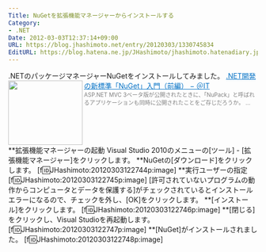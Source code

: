 ```yaml
---
Title: NuGetを拡張機能マネージャーからインストールする
Category:
- .NET
Date: 2012-03-03T12:37:14+09:00
URL: https://blog.jhashimoto.net/entry/20120303/1330745834
EditURL: https://blog.hatena.ne.jp/JHashimoto/jhashimoto.hatenadiary.jp/atom/entry/12921228815717256667
---
```


.NETのパッケージマネージャーNuGetをインストールしてみました。
<a href="http://www.atmarkit.co.jp/fdotnet/chushin/nuget_01/nuget_01_01.html" target="_blank"><img class="alignleft" align="left" border="0" src="http://capture.heartrails.com/150x130/shadow?http://www.atmarkit.co.jp/fdotnet/chushin/nuget_01/nuget_01_01.html" alt="" width="150" height="130" /></a><a style="color:#0070C5;" href="http://www.atmarkit.co.jp/fdotnet/chushin/nuget_01/nuget_01_01.html" target="_blank">.NET開発の新標準「NuGet」入門（前編） − ＠IT</a><a href="http://b.hatena.ne.jp/entry/http://www.atmarkit.co.jp/fdotnet/chushin/nuget_01/nuget_01_01.html" target="_blank"><img border="0" src="http://b.hatena.ne.jp/entry/image/http://www.atmarkit.co.jp/fdotnet/chushin/nuget_01/nuget_01_01.html" alt="" /></a><br><span style="color: #808080;font-size: 80%;">ASP.NET MVC 3ベータ版が公開されたときに、「NuPack」と呼ばれるアプリケーションも同時に公開されたことをご存じだろうか。 ...</span><br style="clear:both;" />
**拡張機能マネージャーの起動
Visual Studio 2010のメニューの[ツール] - [拡張機能マネージャー]をクリックします。
**NuGetの[ダウンロード]をクリックします。
[f:id:JHashimoto:20120303122744p:image]
**実行ユーザーの指定
[f:id:JHashimoto:20120303122745p:image]
[許可されていないプログラムの動作からコンピュータとデータを保護する]がチェックされているとインストールエラーになるので、チェックを外し、[OK]をクリックします。
**[インストール]をクリックします。
[f:id:JHashimoto:20120303122746p:image]
**[閉じる]をクリックし、Visual Studioを再起動します。
[f:id:JHashimoto:20120303122747p:image]
**[NuGet]がインストールされました。
[f:id:JHashimoto:20120303122748p:image]
